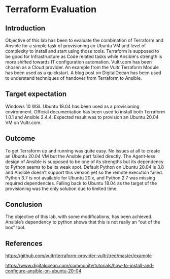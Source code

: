 # Terraform Evaluation
## Introduction
Objective of this lab has been to evaluate the combination of Terraform and Ansible for a simple task of provisioning an Ubuntu VM and level of complexity to install and start using those tools. Terraform is supposed to be good for Infrastructure as Code related tasks while Ansible's strength is more shifted towards IT configuration automation. Vultr.com has been chosen as a Cloud provider. An example from the Vultr Terraform Module has been used as a quickstart.  A blog post on DigitalOcean has been used to understand techniques of handover from Terraform to Ansible. 

## Target expectation
Windows 10 WSL Ubuntu 18.04 has been used as a provisioning environment. Official documentation has been used to install both Terraform 1.0.1 and Ansible 2.4.4. Expected result was to provision an Ubuntu 20.04 VM on Vultr.com.

## Outcome
To get Terraform up and running was quite easy. No issues at all to create an Ubuntu 20.04 VM but the Ansible part failed directly. The Agent-less design of Ansible is supposed to be one of its strengths but its dependency to Python seems to be its weak spot. Default Python on Ubuntu 20.04 is 3.8 and Ansible doesn’t support this version yet so the remote execution failed. Python 3.7 is not available for Ubuntu 20.x, and Python 2.7 was missing required dependencies. Falling back to Ubuntu 18.04 as the target of the provisioning was the only solution due to limited time.

## Conclusion 
The objective of this lab, with some modifications,  has been achieved. Ansible’s dependency to python shows that this is not really an “out of the box” tool.

## References 
https://github.com/vultr/terraform-provider-vultr/tree/master/example


https://www.digitalocean.com/community/tutorials/how-to-install-and-configure-ansible-on-ubuntu-20-04


